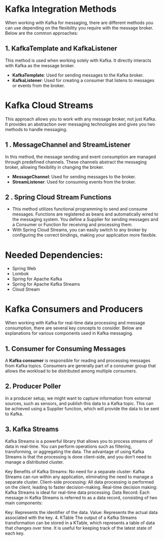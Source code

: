 # Kafka Integration Methods

When working with Kafka for messaging, there are different methods you can use depending on the flexibility you require with the message broker. Below are the common approaches:

## 1. KafkaTemplate and KafkaListener
This method is used when working solely with Kafka. It directly interacts with Kafka as the message broker.

- **KafkaTemplate**: Used for sending messages to the Kafka broker.
- **KafkaListener**: Used for creating a consumer that listens to messages or events from the broker.

# Kafka Cloud Streams
This approach allows you to work with any message broker, not just Kafka. It provides an abstraction over messaging technologies and gives you two methods to handle messaging.
## 1 . MessageChannel and StreamListener
In this method, the message sending and event consumption are managed through predefined channels. These channels abstract the messaging broker, allowing flexibility in changing the broker.

- **MessageChannel**: Used for sending messages to the broker.
- **StreamListener**: Used for consuming events from the broker.
## 2 . Spring Cloud Stream Functions
- This method utilizes functional programming to send and consume messages. Functions are registered as beans and automatically wired to the messaging system.
You define a Supplier for sending messages and a Consumer or Function for receiving and processing them.
- With Spring Cloud Streams, you can easily switch to any broker by configuring the correct bindings, making your application more flexible.
# Needed Dependencies:
- Spring Web
- Lombok
- Spring for Apache Kafka 
- Spring for Apache Kafka Streams 
- Cloud Stream
# Kafka Consumers and Producers

When working with Kafka for real-time data processing and message consumption, there are several key concepts to consider. Below are explanations for various components used in Kafka messaging.

## 1. Consumer for Consuming Messages
A **Kafka consumer** is responsible for reading and processing messages from Kafka topics. Consumers are generally part of a consumer group that allows the workload to be distributed among multiple consumers.

## 2. Producer Poller
In a producer setup, we might want to capture information from external sources, such as sensors, and publish this data to a Kafka topic. This can be achieved using a Supplier function, which will provide the data to be sent to Kafka.
## 3. Kafka Streams
Kafka Streams is a powerful library that allows you to process streams of data in real-time. You can perform operations such as filtering, transforming, or aggregating the data. The advantage of using Kafka Streams is that the processing is done client-side, and you don’t need to manage a distributed cluster.

Key Benefits of Kafka Streams:
No need for a separate cluster: Kafka Streams can run within any application, eliminating the need to manage a separate cluster.
Client-side processing: All data processing is performed on the client, leading to faster decision-making.
Real-time decision making: Kafka Streams is ideal for real-time data processing.
Data Record:
Each message in Kafka Streams is referred to as a data record, consisting of two main components:

Key: Represents the identifier of the data.
Value: Represents the actual data associated with the key.
4. KTable
The output of a Kafka Streams transformation can be stored in a KTable, which represents a table of data that changes over time. It is useful for keeping track of the latest state of each key.





